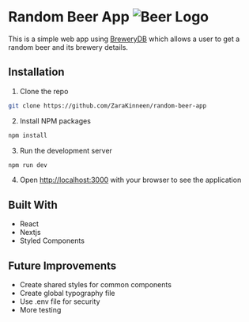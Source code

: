 # Random Beer App ![Beer Logo](/public/favicon.ico)

This is a simple web app using [BreweryDB](https://www.brewerydb.com/) which allows a user to get a random beer and its brewery details.

## Installation

1. Clone the repo

```sh
git clone https://github.com/ZaraKinneen/random-beer-app
```

2. Install NPM packages

```sh
npm install
```

3. Run the development server

```sh
npm run dev
```

4. Open [http://localhost:3000](http://localhost:3000) with your browser to see the application


## Built With

- React
- Nextjs
- Styled Components



## Future Improvements

- Create shared styles for common components
- Create global typography file
- Use .env file for security
- More testing 

